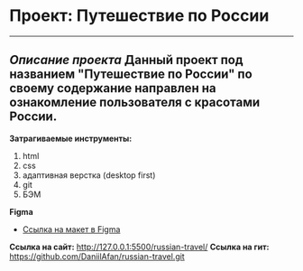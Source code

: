 # Проект: Путешествие по России
---

*Описание проекта*
Данный проект под названием "Путешествие по России" по своему содержание направлен на ознакомление пользователя с красотами России.
---
**Затрагиваемые инструменты:**
1) html
2) css
3) адаптивная верстка (desktop first)
4) git
5) БЭМ

**Figma**

* [Ссылка на макет в Figma](https://www.figma.com/file/5S2WSbEFL6awjVWJ0NWL8Q/Sprint-3_-Russia-_-desktop-mobile?node-id=28503%3A0)

**Ссылка на сайт:** http://127.0.0.1:5500/russian-travel/
**Ссылка на гит:** https://github.com/DaniilAfan/russian-travel.git


